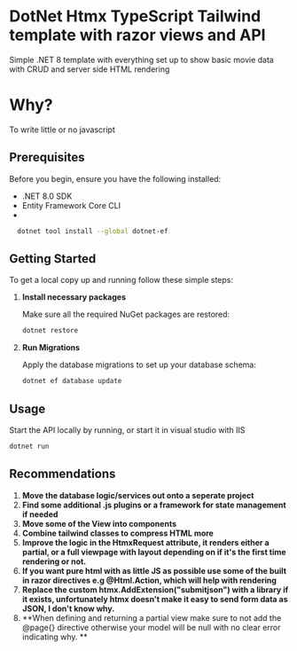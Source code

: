 
# DotNet Htmx TypeScript Tailwind template with razor views and API

Simple .NET 8 template with everything set up to show basic movie data with CRUD and server side HTML rendering

# Why?

To write little or no javascript

## Prerequisites

Before you begin, ensure you have the following installed:
- .NET 8.0 SDK
- Entity Framework Core CLI
- 
```bash
  dotnet tool install --global dotnet-ef
```

## Getting Started

To get a local copy up and running follow these simple steps:

1. **Install necessary packages**

   Make sure all the required NuGet packages are restored:

   ```bash
   dotnet restore
   ```

2. **Run Migrations**

   Apply the database migrations to set up your database schema:

   ```bash
   dotnet ef database update
   ```

## Usage

Start the API locally by running, or start it in visual studio with IIS

```bash
dotnet run
```

## Recommendations
1.  **Move the database logic/services out onto a seperate project**
2.  **Find some additional .js plugins or a framework for state management if needed**
3.  **Move some of the View into components**
4.  **Combine tailwind classes to compress HTML more**
5.  **Improve the logic in the HtmxRequest attribute, it renders either a partial, or a full viewpage with layout depending on if it's the first time rendering or not.**
6.  **If you want pure html with as little JS as possible use some of the built in razor directives e.g @Html.Action, which will help with rendering**
7.  **Replace the custom htmx.AddExtension("submitjson") with a library if it exists, unfortunately htmx doesn't make it easy to send form data as JSON, I don't know why.**
8.  **When defining and returning a partial view make sure to not add the @page{} directive otherwise your model will be null with no clear error indicating why. **
